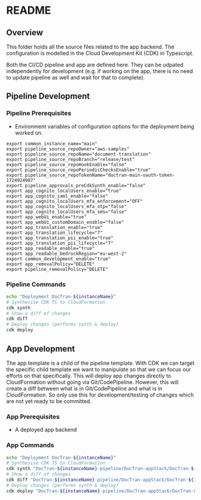 # README

## Overview

This folder holds all the source files related to the app backend. The configuration is modelled in the Cloud Development Kit (CDK) in Typescript.

Both the CI/CD pipeline and app are defined here. They can be udpated independently for development (e.g. if working on the app, there is no need to update pipeline as well and wait for that to complete).

## Pipeline Development

### Pipeline Prerequisites

- Environment variables of configuration options for the deployment being worked on.

```shell
export common_instance_name="main"
export pipeline_source_repoOwner="aws-samples"
export pipeline_source_repoName="document-translation"
export pipeline_source_repoBranch="release/test"
export pipeline_source_repoHookEnable="false"
export pipeline_source_repoPeriodicChecksEnable="true"
export pipeline_source_repoTokenName="doctran-main-oauth-token-1724924907"
export pipeline_approvals_preCdkSynth_enable="false"
export app_cognito_localUsers_enable="true"
export app_cognito_saml_enable="false"
export app_cognito_localUsers_mfa_enforcement="OFF"
export app_cognito_localUsers_mfa_otp="false"
export app_cognito_localUsers_mfa_sms="false"
export app_webUi_enable="true"
export app_webUi_customDomain_enable="false"
export app_translation_enable="true"
export app_translation_lifecycle="7"
export app_translation_pii_enable="true"
export app_translation_pii_lifecycle="7"
export app_readable_enable="true"
export app_readable_bedrockRegion="eu-west-2"
export common_development_enable="true"
export app_removalPolicy="DELETE"
export pipeline_removalPolicy="DELETE"
```

### Pipeline Commands

```sh
echo "Deployment DocTran-${instanceName}"
# Synthesise CDK TS to CloudFormation
cdk synth
# Show a diff of changes
cdk diff
# Deploy changes (performs synth & deploy)
cdk deploy
```

## App Development

The app template is a child of the pipeline template. With CDK we can target the specific child template we want to manipulate so that we can focus our efforts on that specifically. This will deploy app changes directly to CloudFormation without going via Git/CodePipeline. However, this will create a diff between what is in Git/CodePipeline and what is in CloudFormation. So only use this for development/testing of changes which are not yet ready to be committed.

### App Prerequisites

- A deployed app backend

### App Commands

```sh
echo "Deployment DocTran-${instanceName}"
# Synthesise CDK TS to CloudFormation
cdk synth "DocTran-${instanceName}-pipeline/DocTran-appStack/DocTran-${instanceName}-app" -a 'npx ts-node ./bin/doctran.ts'
# Show a diff of changes
cdk diff "DocTran-${instanceName}-pipeline/DocTran-appStack/DocTran-${instanceName}-app" -a 'npx ts-node ./bin/doctran.ts'
# Deploy changes (performs synth & deploy)
cdk deploy "DocTran-${instanceName}-pipeline/DocTran-appStack/DocTran-${instanceName}-app" -a 'npx ts-node ./bin/doctran.ts'
```

